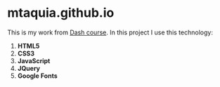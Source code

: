 # mtaquia.github.io

This is my work from [Dash course](https://dash.generalassemb.ly/). 
In this project I use this technology:

1. **HTML5**
2. **CSS3**
4. **JavaScript**
3. **JQuery**
4. **Google Fonts**
